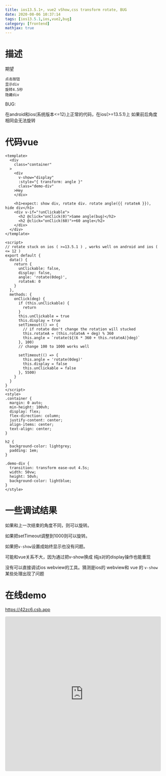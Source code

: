 ```yaml
---
title: ios13.5.1+, vue2 vShow,css transform rotate, BUG
date: 2020-08-06 10:37:14
tags: [ios13.5.1,ios,vue2,bug]
category: [frontend]
mathjax: true
---
```


# 描述

期望

```
点击按钮
显示div
旋转4.5秒
隐藏div
```

BUG:

在android和ios(系统版本<=12)上正常的代码，在ios(>=13.5.1)上 如果前后角度相同会无法旋转

# 代码vue

```vue
<template>
  <div
    class="container"
  >
    <div
      v-show="display"
      :style="{ transform: angle }"
      class="demo-div"
    >Hey
    </div>

    <h1>expect: show div, rotate div. rotate angle({{ rotateA }}), hide div</h1>
    <div v-if="!unClickable">
      <h2 @click="onClick(0)">Same angle(bug)</h2>
      <h2 @click="onClick(60)">+60 angle</h2>
    </div>
  </div>
</template>

<script>
// rotate stuck on ios ( >=13.5.1 ) , works well on android and ios ( <= 12 )
export default {
  data() {
    return {
      unClickable: false,
      display: false,
      angle: 'rotate(0deg)',
      rotateA: 0
    }
  },
  methods: {
    onClick(deg) {
      if (this.unClickable) {
        return
      }
      this.unClickable = true
      this.display = true
      setTimeout(() => {
        // if rotate don't change the rotation will stucked
        this.rotateA = (this.rotateA + deg) % 360
        this.angle = `rotate(${(6 * 360 + this.rotateA)}deg)`
      }, 100)
      // change 100 to 1000 works well

      setTimeout(() => {
        this.angle = 'rotate(0deg)'
        this.display = false
        this.unClickable = false
      }, 5500)
    }
  }
}
</script>
<style>
.container {
  margin: 0 auto;
  min-height: 100vh;
  display: flex;
  flex-direction: column;
  justify-content: center;
  align-items: center;
  text-align: center;
}

h2 {
  background-color: lightgrey;
  padding: 1em;
}

.demo-div {
  transition: transform ease-out 4.5s;
  width: 50vw;
  height: 50vh;
  background-color: lightblue;
}
</style>
```

# 一些调试结果

如果和上一次结束的角度不同，则可以旋转。

如果把setTimeout调整到1000则可以旋转。

如果把`v-show`设置成始终显示也没有问题。

可能和vue关系不大，因为通过把v-show换成 纯js对的display操作也能重现

没有可以直接调试ios webview的工具。猜测是ios的 webview和 vue 的 `v-show` 某些处理出现了问题

# 在线demo

https://42zc6.csb.app

<iframe src="https://codesandbox.io/embed/naughty-nobel-42zc6?fontsize=14&hidenavigation=1&theme=dark"
     style="width:100%; height:500px; border:0; border-radius: 4px; overflow:hidden;"
     title="naughty-nobel-42zc6"
     allow="accelerometer; ambient-light-sensor; camera; encrypted-media; geolocation; gyroscope; hid; microphone; midi; payment; usb; vr; xr-spatial-tracking"
     sandbox="allow-forms allow-modals allow-popups allow-presentation allow-same-origin allow-scripts"
   ></iframe>

